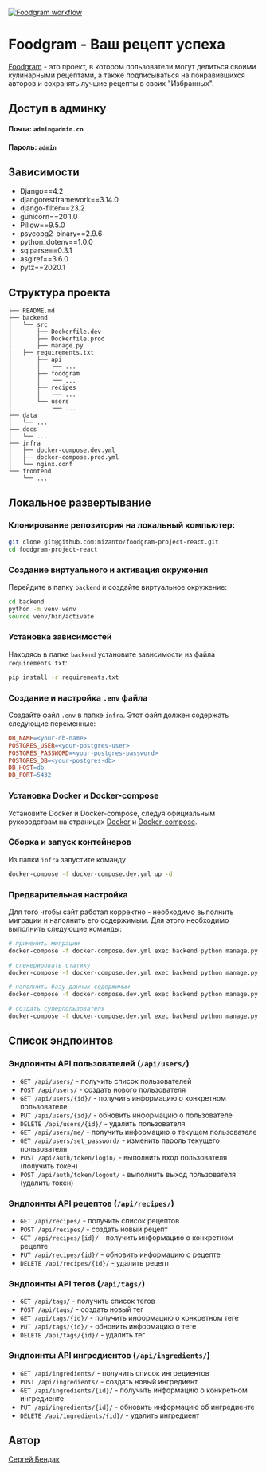 [![Foodgram workflow](https://github.com/mizanto/foodgram-project-react/actions/workflows/main.yml/badge.svg)](https://github.com/mizanto/foodgram-project-react/actions/workflows/main.yml)

# Foodgram - Ваш рецепт успеха
[Foodgram](http://fudogram.hopto.org) - это проект, в котором пользователи могут делиться своими кулинарными рецептами, а также подписываться на понравившихся авторов и сохранять лучшие рецепты в своих "Избранных".

## Доступ в админку
#### Почта: `admin@admin.co`
#### Пароль: `admin`

## Зависимости  
- Django==4.2 
- djangorestframework==3.14.0
- django-filter==23.2
- gunicorn==20.1.0
- Pillow==9.5.0 
- psycopg2-binary==2.9.6
- python_dotenv==1.0.0
- sqlparse==0.3.1 
- asgiref==3.6.0 
- pytz==2020.1 

## Структура проекта
```
├── README.md
├── backend
│   └── src
│       ├── Dockerfile.dev
│       ├── Dockerfile.prod
│       ├── manage.py
|	├── requirements.txt
│       ├── api
│       │   └── ...
│       ├── foodgram
│       │   └── ...
│       ├── recipes
│       │   └── ...
│       └── users
│           └── ...
├── data
│   └── ...
├── docs
│   └── ...
├── infra
│   ├── docker-compose.dev.yml
│   ├── docker-compose.prod.yml
│   └── nginx.conf
└── frontend
	└── ...
```

## Локальное развертывание

### Клонирование репозитория на локальный компьютер:
```bash
git clone git@github.com:mizanto/foodgram-project-react.git
cd foodgram-project-react
``` 
### Создание виртуального и активация окружения
Перейдите в папку `backend` и создайте виртуальное окружение:
```bash
cd backend
python -m venv venv
source venv/bin/activate
```

### Установка зависимостей
Находясь в папке `backend` установите зависимости из файла `requirements.txt`:

```bash
pip install -r requirements.txt
```
### Создание и настройка `.env` файла
Создайте файл `.env` в папке `infra`. Этот файл должен содержать следующие переменные:

```makefile
DB_NAME=<your-db-name>
POSTGRES_USER=<your-postgres-user>
POSTGRES_PASSWORD=<your-postgres-password>
POSTGRES_DB=<your-postgres-db>
DB_HOST=db
DB_PORT=5432
```
### Установка Docker и Docker-compose
Установите Docker и Docker-compose, следуя официальным руководствам на страницах [Docker](https://docs.docker.com/engine/install/) и [Docker-compose](https://docs.docker.com/compose/install/).

### Сборка и запуск контейнеров
Из папки `infra` запустите команду
```bash
docker-compose -f docker-compose.dev.yml up -d 
```
### Предварительная настройка
Для того чтобы сайт работал корректно - необходимо выполнить миграции и наполнить его содержимым. Для этого необходимо выполнить следующие команды:
```bash
# применить миграции
docker-compose -f docker-compose.dev.yml exec backend python manage.py migrate

# сгенерировать статику 
docker-compose -f docker-compose.dev.yml exec backend python manage.py collectstatic --no-input

# наполнить базу данных содержимым
docker-compose -f docker-compose.dev.yml exec backend python manage.py import_basic_data ../data/

# создать суперпользователя
docker-compose -f docker-compose.dev.yml exec backend python manage.py createsuperuser
```

## Список эндпоинтов

### Эндпоинты API пользователей (`/api/users/`)
-   `GET /api/users/` - получить список пользователей
-   `POST /api/users/` - создать нового пользователя
-   `GET /api/users/{id}/` - получить информацию о конкретном пользователе
-   `PUT /api/users/{id}/` - обновить информацию о пользователе
-   `DELETE /api/users/{id}/` - удалить пользователя
-   `GET /api/users/me/` - получить информацию о текущем пользователе
-   `GET /api/users/set_password/` - изменить пароль текущего пользователя
-   `POST /api/auth/token/login/` - выполнить вход пользователя (получить токен)
-   `POST /api/auth/token/logout/` - выполнить выход пользователя (удалить токен)

### Эндпоинты API рецептов (`/api/recipes/`)
-   `GET /api/recipes/` - получить список рецептов
-   `POST /api/recipes/` - создать новый рецепт
-   `GET /api/recipes/{id}/` - получить информацию о конкретном рецепте
-   `PUT /api/recipes/{id}/` - обновить информацию о рецепте
-   `DELETE /api/recipes/{id}/` - удалить рецепт

### Эндпоинты API тегов (`/api/tags/`)
-   `GET /api/tags/` - получить список тегов
-   `POST /api/tags/` - создать новый тег
-   `GET /api/tags/{id}/` - получить информацию о конкретном теге
-   `PUT /api/tags/{id}/` - обновить информацию о теге
-   `DELETE /api/tags/{id}/` - удалить тег

### Эндпоинты API ингредиентов (`/api/ingredients/`)
-   `GET /api/ingredients/` - получить список ингредиентов
-   `POST /api/ingredients/` - создать новый ингредиент
-   `GET /api/ingredients/{id}/` - получить информацию о конкретном ингредиенте
-   `PUT /api/ingredients/{id}/` - обновить информацию об ингредиенте
-   `DELETE /api/ingredients/{id}/` - удалить ингредиент

## Автор
[Сергей Бендак](https://www.linkedin.com/in/sergey-bendak/)
